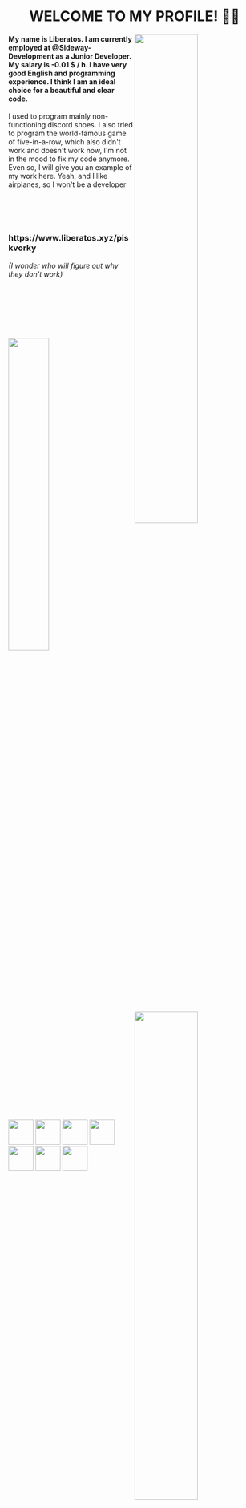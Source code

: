 <!--
<h2 style="text-align: center; user-select: none;">WELCOME TO MY PROFILE! 👋🏽</h2>
<div width="100%" style="user-select: none; margin: 10px 0 10px 0; text-align: center;">
    <img draggable="false" width="85%" src="https://i.imgur.com/t3VnTWQ.png">
</div>
<div style="display: flex; justify-content: space-between;">
    <div style="width: 49%;">
    Some text
    </div>
    <div style="width: 49%; user-select: none;">
        <a href="https://discord.com/users/471020198040829953">
            <img draggable="false" width="100%" src="https://lanyard-profile-readme.vercel.app/api/471020198040829953"/>
        </a>
        <img width="100%" draggable="false" style="margin-top: -0.5em; border-radius: 13px;" src="https://github-readme-stats.vercel.app/api?username=liberatos278&theme=react&show_icons=true"/>
        <img width="100%" draggable="false" style="border-radius: 13px;" src="https://github-readme-stats.vercel.app/api/top-langs/?username=liberatos278&layout=compact&theme=react">
        <div width="100%" style="display: flex; justify-content: space-between; border-top: solid 3px grey; padding-top: 5px; margin-top: 3px; border-radius: 2px; user-select: none;">
            <img draggable="false" width="50px" height="50px" src="https://i.imgur.com/7G6mFKP.png"/>
            <img draggable="false" width="50px" height="50px" src="https://i.imgur.com/oyqVuKu.png"/>
            <img draggable="false" width="50px" height="50px" src="https://i.imgur.com/tKwz5WP.png"/>
            <img draggable="false" width="50px" height="50px" src="https://i.imgur.com/IBxdTqk.png"/>
            <img draggable="false" width="50px" height="50px" src="https://i.imgur.com/eN6l7pb.png"/>
            <img draggable="false" width="50px" height="50px" src="https://i.imgur.com/lzj8miI.png"/>
            <img draggable="false" width="50px" height="50px" src="https://i.imgur.com/0StN0Pz.png"/>
        </div>
        <div width="100%" style="text-align: center; user-select: none; margin-top: 1.5em;">
            <img draggable="false" src="https://hits.seeyoufarm.com/api/count/incr/badge.svg?url=https%3A%2F%2Fgithub.com%2Fliberatos278&count_bg=%2316A4DB&title_bg=%23555555&icon=&icon_color=%23E7E7E7&title=Views&edge_flat=true"/>
        </div>
    </div>
</div>
-->

<h1 align="center"><b>WELCOME TO MY PROFILE! 👋🏽</b></h1>

<a href="https://discord.com/users/471020198040829953">
    <img align="right" width="50%" src="https://lanyard-profile-readme.vercel.app/api/471020198040829953"/>
</a>
<img align="right" width="50%" src="https://github-readme-stats.vercel.app/api?username=liberatos278&theme=react&show_icons=true"/>
<img align="right" width="50%" src="https://github-readme-stats.vercel.app/api/top-langs/?username=liberatos278&layout=compact&theme=react">
<div align="left" width="50%" height="300px">
    <h4> My name is Liberatos. I am currently employed at @Sideway-Development as a Junior Developer. My salary is -0.01 $ / h. I have very good English and programming experience. I think I am an ideal choice for a beautiful and clear code. </h4>
    <p>I used to program mainly non-functioning discord shoes. I also tried to program the world-famous game of five-in-a-row, which also didn't work and doesn't work now, I'm not in the mood to fix my code anymore. Even so, I will give you an example of my work here. Yeah, and I like airplanes, so I won't be a developer</p><br/><br/><br/>
    <h3>https://www.liberatos.xyz/piskvorky</h3>
    <i>(I wonder who will figure out why they don't work)</i>
    <br/><br/><br/><br/><br/><br/><br/><br/>
    <img width="40%" src="https://hits.seeyoufarm.com/api/count/incr/badge.svg?url=https%3A%2F%2Fgithub.com%2Fliberatos278&count_bg=%2316A4DB&title_bg=%23555555&icon=&icon_color=%23E7E7E7&title=Views&edge_flat=true"/>
    <img width="50px" height="50px" src="https://i.imgur.com/7G6mFKP.png"/>
    <img width="50px" height="50px" src="https://i.imgur.com/oyqVuKu.png"/>
    <img width="50px" height="50px" src="https://i.imgur.com/tKwz5WP.png"/>
    <img width="50px" height="50px" src="https://i.imgur.com/IBxdTqk.png"/>
    <img width="50px" height="50px" src="https://i.imgur.com/eN6l7pb.png"/>
    <img width="50px" height="50px" src="https://i.imgur.com/lzj8miI.png"/>
    <img width="50px" height="50px" src="https://i.imgur.com/0StN0Pz.png"/>
</div>